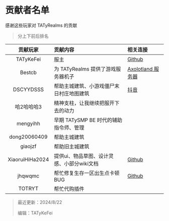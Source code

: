 # 贡献者名单

感谢这些玩家对 TATyRealms 的贡献

> 分上下前后排名

<!--不要太长，否则整理起来会乱-->

| 贡献玩家              | 贡献内容                                         | 相关连接                                                                              |
| :---:                | :---                                             | :---                                                                                 |
| TATyKeFei            | 服主                                             | [<span class="icon-github"></span> Github](https://github.com/TATyKeFei)             |
| Bestcb               | 为 TATyRealms 提供了游戏服务器机子                 | [Axolotland 服务器](https://www.mcax.cn/)                                            |
| DSCYYDSSS            | 帮助主城建筑、小游戏僵尸末日村庄地图建筑             | [<span class="icon-tiktok"></span>抖音](https://v.douyin.com/irXL9Pnt/)              |
| 哈2哈哈哈3            | 精神支柱，让我继续把服开下去的动力                  |                                                                                      |
| mengyihh             | 早期 TATySMP BE 时代的辅助指令师、管理             |                                                                                      |
| dong20060409         | 帮助主城建筑                                      |                                                                                      |
| giaojzf              | 帮助旧主城建筑                                    |                                                                                      |
| XiaoruiHiHa2024      | 提供ui、物品草图、设计灵感、小部分wiki文档          | [<span class="icon-github"></span> Github](https://github.com/Xrui875)               |
| jhqwqmc              | 帮忙修复生存一区出生点卡顿 BUG                     | [<span class="icon-github"></span> Github](https://github.com/jhqwqmc)               |
| TOTRYT               | 帮忙代购插件                                      |                                                                                      |

> 最近更新：2024/8/22
>
> 编辑：TATyKeFei
